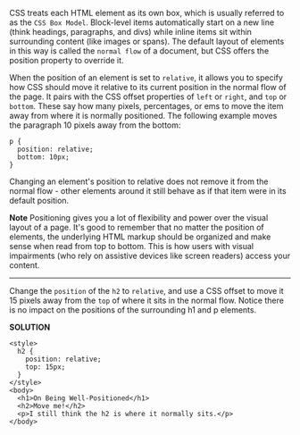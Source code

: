CSS treats each HTML element as its own box, which is usually referred to as the `CSS Box Model`. 
Block-level items automatically start on a new line (think headings, paragraphs, and divs) while inline items sit within surrounding content (like images or spans). 
The default layout of elements in this way is called the `normal flow` of a document, but CSS offers the position property to override it.

When the position of an element is set to `relative`, 
it allows you to specify how CSS should move it relative to its current position in the normal flow of the page. 
It pairs with the CSS offset properties of `left` or `right`, and `top` or `bottom`.
These say how many pixels, percentages, or ems to move the item away from where it is normally positioned. The following example moves the paragraph 10 pixels away from the bottom:
```
p {
  position: relative;
  bottom: 10px;
}
```
Changing an element's position to relative does not remove it from the normal flow - other elements around it still behave as if that item were in its default position.

**Note**
Positioning gives you a lot of flexibility and power over the visual layout of a page. It's good to remember that no matter the position of elements, the underlying HTML markup should be organized and make sense when read from top to bottom. This is how users with visual impairments (who rely on assistive devices like screen readers) access your content.

---

Change the `position` of the `h2` to `relative`, 
and use a CSS offset to move it 15 pixels away from the `top` of where it sits in the normal flow. 
Notice there is no impact on the positions of the surrounding h1 and p elements.

**SOLUTION**

```
<style>
  h2 {
    position: relative;
    top: 15px;
  }
</style>
<body>
  <h1>On Being Well-Positioned</h1>
  <h2>Move me!</h2>
  <p>I still think the h2 is where it normally sits.</p>
</body>
```
